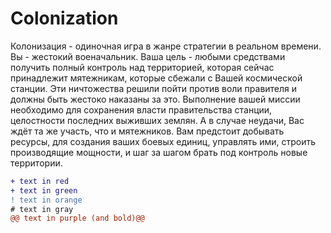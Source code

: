 # Colonization
Колонизация - одиночная игра в жанре стратегии в реальном времени. Вы - жестокий военачальник. Ваша цель - любыми средствами получить полный контроль над территорией, которая сейчас принадлежит мятежникам, которые сбежали с Вашей космической станции. Эти ничтожества решили пойти против воли правителя и должны быть жестоко наказаны за это. Выполнение вашей миссии необходимо для сохранения власти правительства станции, целостности последних выживших землян. А в случае неудачи, Вас ждёт та же участь, что и мятежников.
Вам предстоит добывать ресурсы, для создания ваших боевых единиц, управлять ими, строить производящие мощности, и шаг за шагом брать под контроль новые территории.
```diff
+ text in red
+ text in green
! text in orange
# text in gray
@@ text in purple (and bold)@@
```
